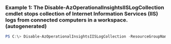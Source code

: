 ### Example 1: The Disable-AzOperationalInsightsIISLogCollection cmdlet stops collection of Internet Information Services (IIS) logs from connected computers in a workspace. (autogenerated)
```powershell
PS C:\> Disable-AzOperationalInsightsIISLogCollection -ResourceGroupName MyResourceGroup -WorkspaceName ContosoWorkspace
```

